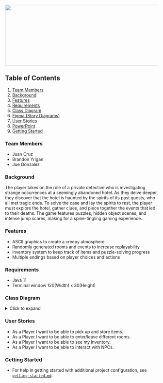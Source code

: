 <p align="center">
  <img width="760" height="200" src="https://i.imgur.com/b3n1551.png">
</p>

[//]: # (## Table of contents)

[//]: # (1. Team Members)

[//]: # (2. Requirements)

[//]: # (3. User Stores)

[//]: # (4. Some Image Here)

<!-- TABLE OF CONTENTS -->
## Table of Contents
[//]: # (  <summary>Table of Contents</summary>)
  <ol>
    <li>
      <a href="#team-members">Team Members</a>
    </li>
    <li>
      <a href="#background">Background</a>
    </li>
    <li><a href="#features">Features</a></li>
    <li><a href="#requirements">Requirements</a></li>
    <li><a href="#class-diagram">Class Diagram</a></li>
    <li><a href="#figma"><a href="https://www.figma.com/file/2gkXEg7oZOcVH7vHEKGz56/Midnight-Mysteries?node-id=0%3A108&t=h9w5hUVS1CY4jIDx-1">Figma (Story Diagrams)</a></a></li>
    <li><a href="#user-stories">User Stories</a></li>
    <li><a href="#ppt"><a href="https://docs.google.com/presentation/">PowerPoint</a></a></li>
    <li><a href="#getting-started">Getting Started</a></li>
  </ol>

### Team Members
+ Juan Cruz
+ Brandon Yrigan
+ Joe Gonzalez


### Background
The player takes on the role of a private detective who is investigating strange occurrences at a seemingly abandoned hotel. As they delve deeper, they discover that the hotel is haunted by the spirits of its past guests, who all met tragic ends. To solve the case and lay the spirits to rest, the player must explore the hotel, gather clues, and piece together the events that led to their deaths. The game features puzzles, hidden object scenes, and intense jump scares, making for a spine-tingling gaming experience.


### Features
+ ASCII graphics to create a creepy atmosphere
+ Randomly generated rooms and events to increase replayability
+ Inventory system to keep track of items and puzzle-solving progress
+ Multiple endings based on player choices and actions

### Requirements
+ Java 11
+ Terminal window 120(Width) x 30(Height)

### Class Diagram

<details>
<summary>
Click to expand
</summary>
+ <a href="https://i.imgur.com/Rmglnu7.png">Class Diagram</a>

</details>

### User Stories
+ As a Player I want to be able to pick up and store items.
+ As a Player I want to be able to enter/leave different rooms.
+ As a Player I want to be able to see my inventory.
+ As a Player I want to be able to interact with NPCs.


### Getting Started
- For help in getting started with additional project configuration, see [`getting-started.md`](getting-started.md).
